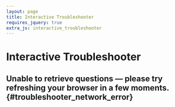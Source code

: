 ```yaml
---
layout: page
title: Interactive Troubleshooter
requires_jquery: true
extra_js: interactive_troubleshooter
---
```


# Interactive Troubleshooter

<div id="troubleshooter"></div>
<a id="resetbtnattop" style="display: none;" href="">Troubleshoot another issue</a>

## Unable to retrieve questions &mdash; please try refreshing your browser in a few moments. {#troubleshooter_network_error}

<script type="text/javascript">
    var ROOT_URL = '{{ site.baseurl }}';
    var TroubleshooterDataURL = '{{ site.baseurl }}/resources/troubleshooter/data.json';
</script>
